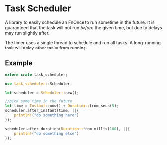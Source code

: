 # Task Scheduler

A library to easily schedule an FnOnce to run sometime in the future.
It is guaranteed that the task will not run _before_ the given time, but
due to delays may run slightly after.

The timer uses a single thread to schedule and run all tasks. A long-running
task will delay other tasks from running.



## Example

```rust
extern crate task_scheduler;

use task_scheduler::Scheduler;

let scheduler = Scheduler::new();

//pick some time in the future
let time = Instant::now() + Duration::from_secs(5);
scheduler.after_instant(time, ||{
    println!("do something here")
});

scheduler.after_duration(Duration::from_millis(100), ||{
    println!("do something else")
});

```